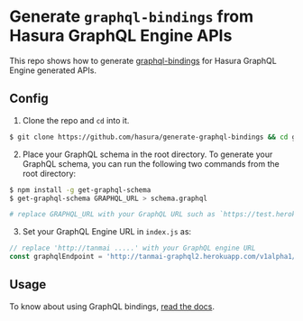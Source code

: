 # Generate `graphql-bindings` from Hasura GraphQL Engine APIs

This repo shows how to generate [graphql-bindings](https://github.com/graphql-binding/graphql-binding) for Hasura GraphQL Engine generated APIs.

## Config

1. Clone the repo and `cd` into it.

```bash
$ git clone https://github.com/hasura/generate-graphql-bindings && cd generate-graphql-bindings
```

2. Place your GraphQL schema in the root directory. To generate your GraphQL schema, you can run the following two commands from the root directory:

```bash
$ npm install -g get-graphql-schema
$ get-graphql-schema GRAPHQL_URL > schema.graphql

# replace GRAPHQL_URL with your GraphQL URL such as `https://test.herokuapp.com/v1alpha1/graphql`
```

3. Set your GraphQL Engine URL in `index.js` as:

```js
// replace 'http://tanmai .....' with your GraphQL engine URL
const graphqlEndpoint = 'http://tanmai-graphql2.herokuapp.com/v1alpha1/graphql';
```

## Usage

To know about using GraphQL bindings, [read the docs](https://oss.prisma.io/content/graphql-binding/01-overview).
